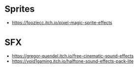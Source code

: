 # Sprites
- https://foozlecc.itch.io/pixel-magic-sprite-effects

# SFX
- https://gregor-quendel.itch.io/free-cinematic-sound-effects
- https://void1gaming.itch.io/halftone-sound-effects-pack-lite
